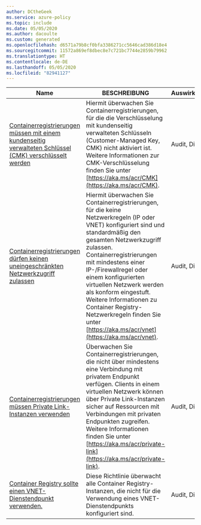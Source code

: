 ```yaml
---
author: DCtheGeek
ms.service: azure-policy
ms.topic: include
ms.date: 05/05/2020
ms.author: dacoulte
ms.custom: generated
ms.openlocfilehash: d6571a79b8cf0bfa3386271cc5646cad386d18e4
ms.sourcegitcommit: 11572a869ef8dbec8e7c721bc7744e2859b79962
ms.translationtype: HT
ms.contentlocale: de-DE
ms.lasthandoff: 05/05/2020
ms.locfileid: "82941127"
---
```

|Name |BESCHREIBUNG |Auswirkungen |Version |GitHub |
|---|---|---|---|---|
|[Containerregistrierungen müssen mit einem kundenseitig verwalteten Schlüssel (CMK) verschlüsselt werden](https://portal.azure.com/#blade/Microsoft_Azure_Policy/PolicyDetailBlade/definitionId/%2Fproviders%2FMicrosoft.Authorization%2FpolicyDefinitions%2F5b9159ae-1701-4a6f-9a7a-aa9c8ddd0580) |Hiermit überwachen Sie Containerregistrierungen, für die die Verschlüsselung mit kundenseitig verwalteten Schlüsseln (Customer-Managed Key, CMK) nicht aktiviert ist. Weitere Informationen zur CMK-Verschlüsselung finden Sie unter [https://aka.ms/acr/CMK](https://aka.ms/acr/CMK). |Audit, Disabled |1.0.0-preview |[Link](https://github.com/Azure/azure-policy/blob/master/built-in-policies/policyDefinitions/Container%20Registry/ACR_CMKEncryptionEnabled_Audit.json) |
|[Containerregistrierungen dürfen keinen uneingeschränkten Netzwerkzugriff zulassen](https://portal.azure.com/#blade/Microsoft_Azure_Policy/PolicyDetailBlade/definitionId/%2Fproviders%2FMicrosoft.Authorization%2FpolicyDefinitions%2Fd0793b48-0edc-4296-a390-4c75d1bdfd71) |Hiermit überwachen Sie Containerregistrierungen, für die keine Netzwerkregeln (IP oder VNET) konfiguriert sind und standardmäßig den gesamten Netzwerkzugriff zulassen. Containerregistrierungen mit mindestens einer IP-/Firewallregel oder einem konfigurierten virtuellen Netzwerk werden als konform eingestuft. Weitere Informationen zu Container Registry-Netzwerkregeln finden Sie unter [https://aka.ms/acr/vnet](https://aka.ms/acr/vnet). |Audit, Disabled |1.0.0-preview |[Link](https://github.com/Azure/azure-policy/blob/master/built-in-policies/policyDefinitions/Container%20Registry/ACR_NetworkRulesExist_Audit.json) |
|[Containerregistrierungen müssen Private Link-Instanzen verwenden](https://portal.azure.com/#blade/Microsoft_Azure_Policy/PolicyDetailBlade/definitionId/%2Fproviders%2FMicrosoft.Authorization%2FpolicyDefinitions%2Fe8eef0a8-67cf-4eb4-9386-14b0e78733d4) |Überwachen Sie Containerregistrierungen, die nicht über mindestens eine Verbindung mit privatem Endpunkt verfügen. Clients in einem virtuellen Netzwerk können über Private Link-Instanzen sicher auf Ressourcen mit Verbindungen mit privaten Endpunkten zugreifen. Weitere Informationen finden Sie unter [https://aka.ms/acr/private-link](https://aka.ms/acr/private-link). |Audit, Disabled |1.0.0-preview |[Link](https://github.com/Azure/azure-policy/blob/master/built-in-policies/policyDefinitions/Container%20Registry/ACR_PrivateEndpointEnabled_Audit.json) |
|[Container Registry sollte einen VNET-Dienstendpunkt verwenden.](https://portal.azure.com/#blade/Microsoft_Azure_Policy/PolicyDetailBlade/definitionId/%2Fproviders%2FMicrosoft.Authorization%2FpolicyDefinitions%2Fc4857be7-912a-4c75-87e6-e30292bcdf78) |Diese Richtlinie überwacht alle Container Registry-Instanzen, die nicht für die Verwendung eines VNET-Dienstendpunkts konfiguriert sind. |Audit, Disabled |1.0.0-preview |[Link](https://github.com/Azure/azure-policy/blob/master/built-in-policies/policyDefinitions/Network/VirtualNetworkServiceEndpoint_ContainerRegistry_Audit.json) |
